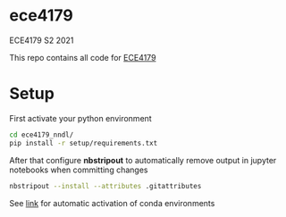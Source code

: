 # ece4179
ECE4179 S2 2021

This repo contains all code for [ECE4179](https://handbook.monash.edu/2021/units/ECE4179?year=2021)

# Setup
First activate your python environment
```bash
cd ece4179_nndl/
pip install -r setup/requirements.txt
```

After that configure **nbstripout** to automatically remove output in jupyter notebooks when committing changes
```bash
nbstripout --install --attributes .gitattributes
```

See [link](http://humanscode.com/better-python-environment-management-for-anaconda) for automatic activation of conda environments
